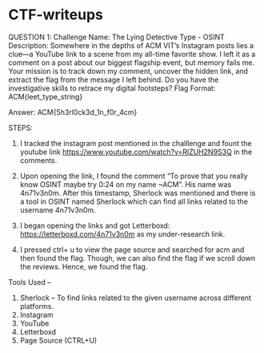 # CTF-writeups
QUESTION 1:
Challenge Name: The Lying Detective 
Type - OSINT 
Description: 
Somewhere in the depths of ACM VIT’s Instagram posts lies a clue—a YouTube link to a scene from my all-time favorite show. I left it as a comment on a post about our biggest flagship event, but memory fails me. 
Your mission is to track down my comment, uncover the hidden link, and extract the flag from the message I left behind. 
Do you have the investigative skills to retrace my digital footsteps? 
Flag Format: ACM{leet_type_string}  
 
Answer: ACM{5h3rl0ck3d_1n_f0r_4cm} 

STEPS:
1. I tracked the instagram post mentioned in the challlenge and fount the youtube link https://www.youtube.com/watch?v=RlZUH2N9S3Q  in the comments.
2. Upon opening the link, I found the comment “To prove that you really know OSINT maybe try 0:24 on my name ~ACM”. His name was 4n71v3n0m. After this timestamp, Sherlock was mentioned and there is a tool in OSINT named Sherlock which can find all links related to the username 4n71v3n0m.  


3. I began opening the links and got Letterboxd: https://letterboxd.com/4n71v3n0m as my under-research link.  

4. I pressed ctrl+ u to view the page source and searched for acm and then found the flag. Though, we can also find the flag if we scroll down the reviews. Hence, we found the flag. 

Tools Used – 
1. Sherlock – To find links related to the given username across different platforms. 
2. Instagram 
3. YouTube 
4. Letterboxd  
5. Page Source (CTRL+U) 

 
